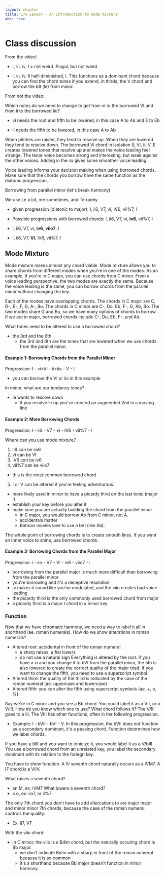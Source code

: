 ```yaml
---
layout: chapter
title: 17a Lesson - An introduction to mode mixture
abc: true
---
```


# Class discussion

From the video!

- I, vi, iv, I = not weird. Plagal, but not weird

- I, vi, iv, II half-diminished, I. This functions as a dominant chord because you can find the chord tones if you extend, in thirds, the V chord and borrow the b9 (le) from minor. 

From not the video:

Which notes do we need to change to get from vi to the borrowed VI and from ii to the borrowed iio?

- vi needs the root and fifth to be lowered, in this case A to Ab and E to Eb

- ii needs the fifth to be lowered, in this case A to Ab

When pitches are raised, they tend to resolve up. When they are lowered they tend to resolve down. The borrowed VI chord in isolation (I, VI, ii, V, I) creates lowered tones that resolve up and makes the voice leading feel strange. The tenor voice becomes strong and interesting, but weak against the other voices. Adding in the iio gives some smoother voice leading. 

Voice leading informs your decision making when using borrowed chords. Make sure that the chords you borrow have the same function as the diatonic progression.

Borrowing from parallel minor (let's break harmony)

We use Le a lot, me sometimes, and Te rarely

- given progression (diatonic to major): I, ii6, V7, vi, IV6, vii%7, I

- Possible progressions with borrowed chords: I, ii6, V7, vi, **iv6**, vii%7, I

- I, ii6, V7, vi, **iv6**, **viio7**, I

- I, ii6, V7, **VI**, IV6, vii%7, I

## Mode Mixture 
Mode mixture makes almost any chord viable.
Mode mixture allows you to share chords from different modes when you're in one of the modes. 
As an example, if you're in C major, you can use chords from C minor. 
From a voice leading perspective, the two modes are exactly the same. 
Because the voice leading is the same, you can borrow chords from the parallel minor without changing the key. 

Each of the modes have overlapping chords. 
The chords in C major are C, D-, E-, F, G, A-, Bo.
The chords in C minor are C-, Do, Eb, F-, G, Ab, Bo.
The two modes share G and Bo, so we have many options of chords to borrow. 
If we are in major, borrowed chords include C-, Do, Eb, F-, and Ab. 

What tones need to be altered to use a borrowed chord? 
- the 3rd and the 6th
  - the 3rd and 6th are the tones that are lowered when we use chords from the parallel minor.
  
#### Example 1: Borrowing Chords from the Parallel Minor
Progression: I - vi>VI - ii>iio - V - I
- you can borrow the VI or iio in this example

In minor, what are our tendancy tones?
- le wants to resolve down
  - if you resolve le up you've created an augmented 2nd in a moving line

#### Example 2: More Borrowing Chords
Progression: I - ii6 - V7 - vi - IV6 - vii%7 - I

Where can you use mode mixture?
1. ii6 can be iio6
2. vi can be VI
3. IV6 can be iv6
4. vii%7 can be viio7
  - this is the most common borrowed chord
5. I or V can be altered if you're feeling adventurous.
  - more likely used in minor to have a picardy third on the last tonic (major I).
- establish your key before you alter it
- make sure you are actually building the chord from the parallel minor
  - in C major, you would borrow Ab from C minor, not A. 
  - accidentals matter
  - Batman movies love to use a bVI (like Ab).
  
 The whole point of borrowing chords is to create smooth lines.
 If you want an inner voice to shine, use borrowed chords.
 
 #### Example 3: Borrowing Chords from the Parallel Major
 Progression: i - iio - V7 - VI - iv6 - viio7 - i
 - borrowing from the parallel major is much more difficult than borrowing from the parallel minor
  - you're borrowing and it's a deceptive resolution
  - iv makes it sound like you've modulated, and the viio creates bad voice leading
 - the picardy third is the only commonly used borrowed chord from major
  - a picardy third is a major I chord in a minor key

### Function
Now that we have chromatic harmony, we need a way to label it all in shorthand (ae. roman numerals).
How do we show alterations in roman numerals?
- Altered root: accidental in front of the roman numeral
  - a sharp raises, a flat lowers
  - do not use a natural sign
 Everything is altered by the root.
 If you have a vi and you change it to bVI from the parallel minor, the 5th is also lowered to create the correct quality of the major triad.
 If you want to change the fifth, you need to use a superscript symbol.
- Altered third: the quality of the third is indicated by the case of the roman numeral (ae. uppercase and lowercase)
- Altered fifth: you can alter the fifth using superscript symbols (ae. +, o, %)

Say we're in C minor and you see a Bb chord.
You could label it as a VII, or a V/III.
How do you know which one to use? 
What chord follows it? 
The V/III goes to a III. 
The VIII has other functions, often in the following progression. 
- Example: I - bVII - bVI - V. 
In this progression, the bVII does not function as a secondary dominant, it's a passing chord.
Function determines how we label chords. 

If you have a bIII and you want to tonicize it, you would label it as a V/bIII. 
You use a borrowed chord from an unrelated key, you label the secondary dominant with its relation to the foriegn key. 

You have to show function. 
A IV seventh chord naturally occurs as a IVM7.
A I7 chord is a V/IV. 

What raises a seventh chord?
- an M, ex: IVM7
What lowers a seventh chord?
- a o, ex: iio7, or ii%7

The only 7th chord you don't have to add altercations to are major major and minor minor 7th chords, because the case of the roman numeral controls the quality. 
- Ex: ii7, V7

With the viio chord:
- in C minor, the viio is a Bdim chord, but the naturally occuring chord is Bb major. 
  - we don't indicate Bdim with a sharp in front of the roman numeral because it is so common
  - it's a shorthand because Bb major doesn't function in minor harmony
